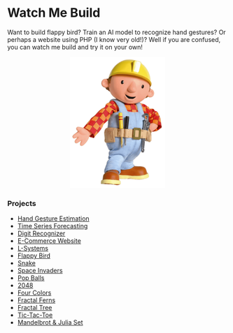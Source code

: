 # Watch Me Build

Want to build flappy bird? Train an AI model to recognize hand gestures? Or perhaps a website using PHP (I know very old!)? Well if you are confused, you can watch me build and try it on your own!

<p align="center"><img src="assets/bob-the-builder.png" height=300px></p>

### Projects

*	[Hand Gesture Estimation](Hand%20Gesture%20Estimation/)
*	[Time Series Forecasting](Time%20Series%20Forecasting/)
*	[Digit Recognizer](Digit%20Recognizer/)
*	[E-Commerce Website](E-Commerce%20Website/)
*	[L-Systems](L-Systems/)
*	[Flappy Bird](Flappy%20Bird/)
*	[Snake](Snake/)
*	[Space Invaders](Space%20Invaders/)
*	[Pop Balls](Pop%20Balls/)
*	[2048](2048/)
*	[Four Colors](Four%20Colors/)
*	[Fractal Ferns](Fractal%20Ferns/)
*	[Fractal Tree](Fractal%20Tree/)
*	[Tic-Tac-Toe](Tic-Tac-Toe/)
*	[Mandelbrot & Julia Set](Mandelbrot%20&%20Julia%20Set/)